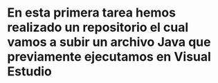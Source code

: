# En esta primera tarea hemos realizado un repositorio el cual vamos a subir un archivo Java que previamente ejecutamos en Visual Estudio 
